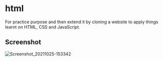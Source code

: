 
# html
For practice purpose and then extend it by cloning a website to apply things learnt on HTML, CSS and JavaScript.

## Screenshot

![Screenshot_20211025-153342](https://user-images.githubusercontent.com/46765590/138716427-eb823dcf-fca6-4a15-9418-a5dcc9bc2c5e.png)

